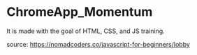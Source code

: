 # ChromeApp_Momentum

It is made with the goal of HTML, CSS, and JS training.

source: https://nomadcoders.co/javascript-for-beginners/lobby
